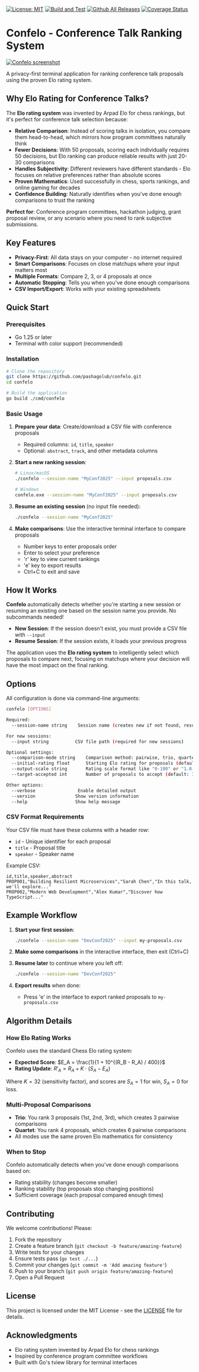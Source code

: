 [![License: MIT](https://img.shields.io/badge/License-MIT-green.svg)](https://opensource.org/licenses/MIT)
[![Build and Test](https://github.com/pashagolub/confelo/actions/workflows/build.yml/badge.svg)](https://github.com/pashagolub/confelo/actions/workflows/build.yml)
[![Github All Releases](https://img.shields.io/github/downloads/pashagolub/confelo/total?label=Downloads)](https://github.com/pashagolub/confelo/releases)
[![Coverage Status](https://coveralls.io/repos/github/pashagolub/confelo/badge.svg?branch=master)](https://coveralls.io/github/pashagolub/confelo?branch=master)

# Confelo - Conference Talk Ranking System

[![Confelo screenshot](confelo.png)](confelo.png)

A privacy-first terminal application for ranking conference talk proposals using the proven Elo rating system.

## Why Elo Rating for Conference Talks?

The **Elo rating system** was invented by Arpad Elo for chess rankings, but it's perfect for conference talk selection because:

- **Relative Comparison**: Instead of scoring talks in isolation, you compare them head-to-head, which mirrors how program committees naturally think
- **Fewer Decisions**: With 50 proposals, scoring each individually requires 50 decisions, but Elo ranking can produce reliable results with just 20-30 comparisons
- **Handles Subjectivity**: Different reviewers have different standards - Elo focuses on relative preferences rather than absolute scores
- **Proven Mathematics**: Used successfully in chess, sports rankings, and online gaming for decades
- **Confidence Building**: Naturally identifies when you've done enough comparisons to trust the ranking

**Perfect for**: Conference program committees, hackathon judging, grant proposal review, or any scenario where you need to rank subjective submissions.

## Key Features

- **Privacy-First**: All data stays on your computer - no internet required
- **Smart Comparisons**: Focuses on close matchups where your input matters most  
- **Multiple Formats**: Compare 2, 3, or 4 proposals at once
- **Automatic Stopping**: Tells you when you've done enough comparisons
- **CSV Import/Export**: Works with your existing spreadsheets

## Quick Start

### Prerequisites

- Go 1.25 or later
- Terminal with color support (recommended)

### Installation

```bash
# Clone the repository
git clone https://github.com/pashagolub/confelo.git
cd confelo

# Build the application
go build ./cmd/confelo
```

### Basic Usage

1. **Prepare your data**: Create/download a CSV file with conference proposals
   - Required columns: `id`, `title`, `speaker`
   - Optional: `abstract`, `track`, and other metadata columns

2. **Start a new ranking session**:

   ```bash
   # Linux/macOS
   ./confelo --session-name "MyConf2025" --input proposals.csv
   
   # Windows
   confelo.exe --session-name "MyConf2025" --input proposals.csv
   ```

3. **Resume an existing session** (no input file needed):

   ```bash
   ./confelo --session-name "MyConf2025"
   ```

4. **Make comparisons**: Use the interactive terminal interface to compare proposals
   - Number keys to enter proposals order
   - Enter to select your preference
   - 'r' key to view current rankings
   - 'e' key to export results
   - Ctrl+C to exit and save

## How It Works

**Confelo** automatically detects whether you're starting a new session or resuming an existing one based on the session name you provide. No subcommands needed!

- **New Session**: If the session doesn't exist, you must provide a CSV file with `--input`
- **Resume Session**: If the session exists, it loads your previous progress

The application uses the **Elo rating system** to intelligently select which proposals to compare next, focusing on matchups where your decision will have the most impact on the final ranking.

## Options

All configuration is done via command-line arguments:

```bash
confelo [OPTIONS]

Required:
  --session-name string    Session name (creates new if not found, resumes if exists)

For new sessions:
  --input string          CSV file path (required for new sessions)

Optional settings:
  --comparison-mode string    Comparison method: pairwise, trio, quartet (default: pairwise)
  --initial-rating float      Starting Elo rating for proposals (default: 1500.0)
  --output-scale string       Rating scale format like "0-100" or "1.0-5.0" (default: "0-100")
  --target-accepted int       Number of proposals to accept (default: 10)

Other options:
  --verbose                Enable detailed output
  --version               Show version information
  --help                  Show help message
```

### CSV Format Requirements

Your CSV file must have these columns with a header row:

- `id` - Unique identifier for each proposal
- `title` - Proposal title
- `speaker` - Speaker name

Example CSV:

```csv
id,title,speaker,abstract
PROP001,"Building Resilient Microservices","Sarah Chen","In this talk, we'll explore..."
PROP002,"Modern Web Development","Alex Kumar","Discover how TypeScript..."
```

## Example Workflow

1. **Start your first session**:

   ```bash
   ./confelo --session-name "DevConf2025" --input my-proposals.csv
   ```

2. **Make some comparisons** in the interactive interface, then exit (Ctrl+C)

3. **Resume later** to continue where you left off:

   ```bash
   ./confelo --session-name "DevConf2025"
   ```

4. **Export results** when done:
   - Press 'e' in the interface to export ranked proposals to `my-proposals.csv`

## Algorithm Details

### How Elo Rating Works

Confelo uses the standard Chess Elo rating system:

- **Expected Score**: $E_A = \frac{1}{1 + 10^{(R_B - R_A) / 400}}$
- **Rating Update**: $R'_A = R_A + K \cdot (S_A - E_A)$

Where $K=32$ (sensitivity factor), and scores are $S_A = 1$ for win, $S_A = 0$ for loss.

### Multi-Proposal Comparisons

- **Trio**: You rank 3 proposals (1st, 2nd, 3rd), which creates 3 pairwise comparisons
- **Quartet**: You rank 4 proposals, which creates 6 pairwise comparisons
- All modes use the same proven Elo mathematics for consistency

### When to Stop

Confelo automatically detects when you've done enough comparisons based on:

- Rating stability (changes become smaller)
- Ranking stability (top proposals stop changing positions)
- Sufficient coverage (each proposal compared enough times)

## Contributing

We welcome contributions! Please:

1. Fork the repository
2. Create a feature branch (`git checkout -b feature/amazing-feature`)
3. Write tests for your changes
4. Ensure tests pass (`go test ./...`)
5. Commit your changes (`git commit -m 'Add amazing feature'`)
6. Push to your branch (`git push origin feature/amazing-feature`)
7. Open a Pull Request

## License

This project is licensed under the MIT License - see the [LICENSE](LICENSE) file for details.

## Acknowledgments

- Elo rating system invented by Arpad Elo for chess rankings
- Inspired by conference program committee workflows
- Built with Go's tview library for terminal interfaces
